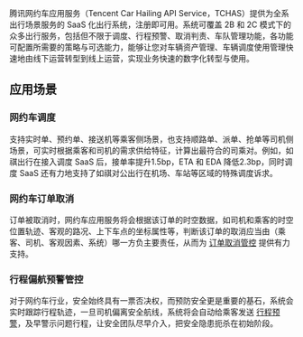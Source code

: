 腾讯网约车应用服务（Tencent Car Hailing API Service，TCHAS）提供为全系出行场景服务的 SaaS 化出行系统，注册即可用。系统可覆盖 2B 和 2C 模式下的众多出行服务，包括但不限于调度、行程预警、取消判责、车队管理功能，各功能可配置所需要的策略与可选能力，能够让您对车辆资产管理、车辆调度使用管理快速地由线下运营转型到线上运营，实现业务快速的数字化转型与使用。 

## 应用场景
### 网约车调度
支持实时单、预约单、接送机等乘客侧场景，也支持顺路单、派单、抢单等司机侧场景，可实时根据乘客和司机的需求供给特征，计算出最符合的司乘对。例如，如祺出行在接入调度 SaaS 后，接单率提升1.5bp，ETA 和 EDA 降低2.3bp，同时调度 SaaS 还有力地支持了如祺对公出行在机场、车站等区域的特殊调度诉求。

### 网约车订单取消
订单被取消时，网约车应用服务将会根据该订单的时空数据，如司机和乘客的时空位置轨迹、客观的路况、上下车点的坐标属性等，判断该订单的取消应当由（乘客、司机、客观因素、系统）哪一方负主要责任，从而为 [订单取消管控](https://cloud.tencent.com/document/product/1187/41096?!#1403) 提供有力支持。

### 行程偏航预警管控
对于网约车行业，安全始终具有一票否决权，而预防安全更是重要的基石，系统会实时跟踪行程轨迹，一旦司机偏离安全航线，系统将会自动给乘客发送 [行程预警](https://cloud.tencent.com/document/product/1187/41096?!#1402)，及早警示问题行程，让安全团队尽早介入，把安全隐患扼杀在初始阶段。
